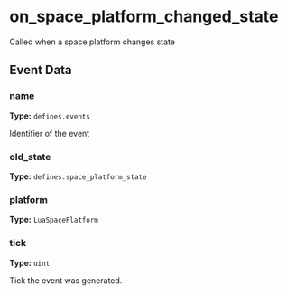 # on_space_platform_changed_state

Called when a space platform changes state

## Event Data

### name

**Type:** `defines.events`

Identifier of the event

### old_state

**Type:** `defines.space_platform_state`

### platform

**Type:** `LuaSpacePlatform`

### tick

**Type:** `uint`

Tick the event was generated.

